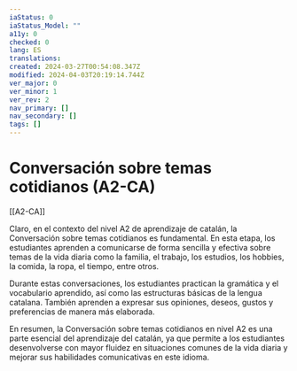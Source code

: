 ```yaml
---
iaStatus: 0
iaStatus_Model: ""
a11y: 0
checked: 0
lang: ES
translations: 
created: 2024-03-27T00:54:08.347Z
modified: 2024-04-03T20:19:14.744Z
ver_major: 0
ver_minor: 1
ver_rev: 2
nav_primary: []
nav_secondary: []
tags: []
---
```

# Conversación sobre temas cotidianos (A2-CA)

[[A2-CA]]

Claro, en el contexto del nivel A2 de aprendizaje de catalán, la Conversación sobre temas cotidianos es fundamental. En esta etapa, los estudiantes aprenden a comunicarse de forma sencilla y efectiva sobre temas de la vida diaria como la familia, el trabajo, los estudios, los hobbies, la comida, la ropa, el tiempo, entre otros.

Durante estas conversaciones, los estudiantes practican la gramática y el vocabulario aprendido, así como las estructuras básicas de la lengua catalana. También aprenden a expresar sus opiniones, deseos, gustos y preferencias de manera más elaborada.

En resumen, la Conversación sobre temas cotidianos en nivel A2 es una parte esencial del aprendizaje del catalán, ya que permite a los estudiantes desenvolverse con mayor fluidez en situaciones comunes de la vida diaria y mejorar sus habilidades comunicativas en este idioma.
